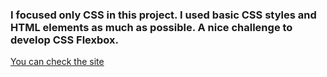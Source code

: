 ### I focused only CSS in this project. I used basic CSS styles and HTML elements as much as possible. A nice challenge to develop CSS Flexbox.

[You can check the site](https://helinozlemm.github.io/HTML-CSS-Projects/01-%203%20Column%20Card%20Component/)
